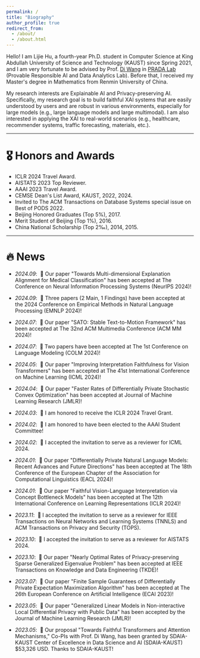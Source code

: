 ```yaml
---
permalink: /
title: "Biography"
author_profile: true
redirect_from: 
  - /about/
  - /about.html
---
```


Hello! I am Lijie Hu, a fourth-year Ph.D. student in Computer Science at King Abdullah University of Science and Technology (KAUST) since Spring 2021, and I am very fortunate to be advised by Prof. <a href="https://shao3wangdi.github.io/">Di Wang</a> in <a href="https://pradalab1.github.io/">PRADA Lab</a> (Provable Responsible AI and Data Analytics Lab). Before that, I received my Master's degree in Mathematics from Renmin University of China.

My research interests are Explainable AI and Privacy-preserving AI. Specifically, my research goal is to build faithful XAI systems that are easily understood by users and are robust in various environments, especially for large models (e.g., large language models and large multimodal). I am also interested in applying the XAI to real-world scenarios (e.g., healthcare, recommender systems, traffic forecasting, materials, etc.). 

<hr />


# 🎖 Honors and Awards

- ICLR 2024 Travel Award.
- AISTATS 2023 Top Reviewer.
- AAAI 2023 Travel Award.
- CEMSE Dean's List Award, KAUST, 2022, 2024.
- Invited to The ACM Transactions on Database Systems special issue on Best of PODS 2022.
- Beijing Honored Graduates (Top 5%), 2017.
- Merit Student of Beijing (Top 1%), 2016.
- China National Scholarship (Top 2‰), 2014, 2015. 

<hr />

# 🔥 News
- *2024.09*: &nbsp;🎉 Our paper "Towards Multi-dimensional Explanation Alignment for Medical Classification" has been accepted at The Conference on Neural Information Processing Systems (NeurIPS 2024)!

- *2024.09*: &nbsp;🎉 Three papers (2 Main, 1 Findings) have been accepted at the 2024 Conference on Empirical Methods in Natural Language Processing (EMNLP 2024)!

- *2024.07*: &nbsp;🎉 Our paper "SATO: Stable Text-to-Motion Framework" has been accepted at The 32nd ACM Multimedia Conference (ACM MM 2024)!

- *2024.07*: &nbsp;🎉 Two papers have been accepted at The 1st Conference on Language Modeling (COLM 2024)!

- *2024.05*: &nbsp;🎉 Our paper "Improving Interpretation Faithfulness for Vision Transformers" has been accepted at The 41st International Conference on Machine Learning (ICML 2024)!

- *2024.04*: &nbsp;🎉 Our paper "Faster Rates of Differentially Private Stochastic Convex Optimization" has been accepted at Journal of Machine Learning Research (JMLR)!

- *2024.03*: &nbsp;🎉 I am honored to receive the ICLR 2024 Travel Grant.

- *2024.02*: &nbsp;🎉 I am honored to have been elected to the AAAI Student Committee!

- *2024.02*: &nbsp;🎉 I accepted the invitation to serve as a reviewer for ICML 2024.

- *2024.01*: &nbsp;🎉 Our paper "Differentially Private Natural Language Models: Recent Advances and Future Directions" has been accepted at The 18th Conference of the European Chapter of the Association for Computational Linguistics (EACL 2024)!

- *2024.01*: &nbsp;🎉 Our paper "Faithful Vision-Language Interpretation via Concept Bottleneck Models" has been accepted at The 12th International Conference on Learning Representations (ICLR 2024)!

- *2023.11*: &nbsp;🎉 I accepted the invitation to serve as a reviewer for IEEE Transactions on Neural Networks and Learning Systems (TNNLS) and ACM Transactions on Privacy and Security (TOPS).

- *2023.10*: &nbsp;🎉 I accepted the invitation to serve as a reviewer for AISTATS 2024.

- *2023.10*: &nbsp;🎉 Our paper "Nearly Optimal Rates of Privacy-preserving Sparse Generalized Eigenvalue Problem" has been accepted at IEEE Transactions on Knowledge and Data Engineering (TKDE)!

- *2023.07*: &nbsp;🎉 Our paper "Finite Sample Guarantees of Differentially Private Expectation Maximization Algorithm" has been accepted at The 26th European Conference on Artificial Intelligence (ECAI 2023)!

- *2023.05*: &nbsp;🎉 Our paper "Generalized Linear Models in Non-interactive Local Differential Privacy with Public Data" has been accepted by the Journal of Machine Learning Research (JMLR)!

- *2023.05*: &nbsp;🎉 Our proposal "Towards Faithful Transformers and Attention Mechanisms," Co-PIs with Prof. Di Wang, has been granted by SDAIA-KAUST Center of Excellence in Data Science and AI (SDAIA-KAUST) $53,326 USD. Thanks to SDAIA-KAUST!
